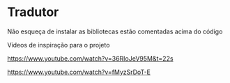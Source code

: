 # Tradutor

Não esqueça de instalar as bibliotecas estão comentadas acima do código

Vídeos de inspiração para o projeto

https://www.youtube.com/watch?v=36RIoJeV95M&t=22s

https://www.youtube.com/watch?v=fMyzSrDoT-E

